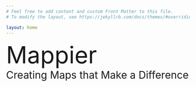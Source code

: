 ```yaml
---
# Feel free to add content and custom Front Matter to this file.
# To modify the layout, see https://jekyllrb.com/docs/themes/#overriding-theme-defaults

layout: home
---
```


<div class="center" style="font-size: 64px;">Mappier</div>
<div class="center" style="font-size: 28px;">Creating Maps that Make a Difference</div>